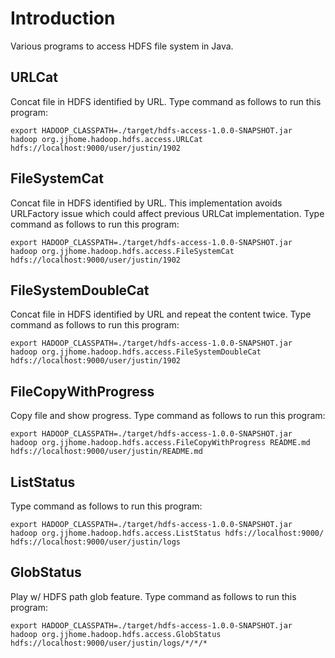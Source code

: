 # Introduction

Various programs to access HDFS file system in Java.

## URLCat

Concat file in HDFS identified by URL. Type command as follows to run
this program:

    export HADOOP_CLASSPATH=./target/hdfs-access-1.0.0-SNAPSHOT.jar
    hadoop org.jjhome.hadoop.hdfs.access.URLCat hdfs://localhost:9000/user/justin/1902

## FileSystemCat

Concat file in HDFS identified by URL. This implementation avoids
URLFactory issue which could affect previous URLCat implementation. Type
command as follows to run this program:

    export HADOOP_CLASSPATH=./target/hdfs-access-1.0.0-SNAPSHOT.jar
    hadoop org.jjhome.hadoop.hdfs.access.FileSystemCat hdfs://localhost:9000/user/justin/1902

## FileSystemDoubleCat

Concat file in HDFS identified by URL and repeat the content twice. Type
command as follows to run this program:

    export HADOOP_CLASSPATH=./target/hdfs-access-1.0.0-SNAPSHOT.jar
    hadoop org.jjhome.hadoop.hdfs.access.FileSystemDoubleCat hdfs://localhost:9000/user/justin/1902

## FileCopyWithProgress

Copy file and show progress. Type command as follows to run this
program:

    export HADOOP_CLASSPATH=./target/hdfs-access-1.0.0-SNAPSHOT.jar
    hadoop org.jjhome.hadoop.hdfs.access.FileCopyWithProgress README.md hdfs://localhost:9000/user/justin/README.md

## ListStatus

Type command as follows to run this program:

    export HADOOP_CLASSPATH=./target/hdfs-access-1.0.0-SNAPSHOT.jar
    hadoop org.jjhome.hadoop.hdfs.access.ListStatus hdfs://localhost:9000/ hdfs://localhost:9000/user/justin/logs

## GlobStatus

Play w/ HDFS path glob feature. Type command as follows to run this program:

    export HADOOP_CLASSPATH=./target/hdfs-access-1.0.0-SNAPSHOT.jar
    hadoop org.jjhome.hadoop.hdfs.access.GlobStatus hdfs://localhost:9000/user/justin/logs/*/*/*
